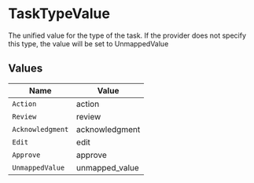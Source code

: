 # TaskTypeValue

The unified value for the type of the task. If the provider does not specify this type, the value will be set to UnmappedValue


## Values

| Name             | Value            |
| ---------------- | ---------------- |
| `Action`         | action           |
| `Review`         | review           |
| `Acknowledgment` | acknowledgment   |
| `Edit`           | edit             |
| `Approve`        | approve          |
| `UnmappedValue`  | unmapped_value   |